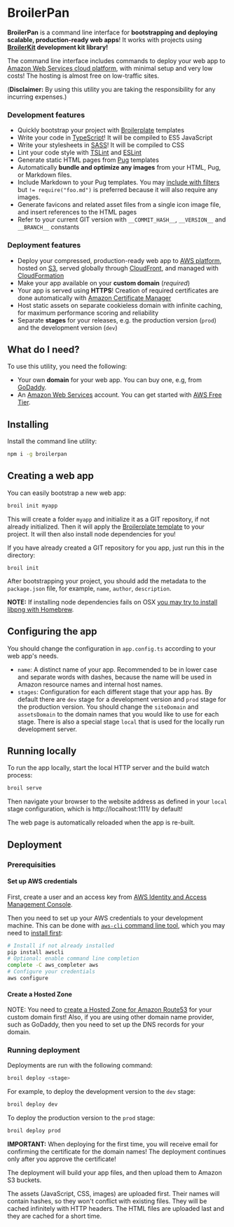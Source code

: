 # BroilerPan

**BroilerPan** is a command line interface for **bootstrapping and deploying scalable, production-ready web apps**! It works with projects using **[BroilerKit](https://github.com/ktkiiski/broilerkit.git) development kit library!**

The command line interface includes commands to deploy your web app to [Amazon Web Services cloud platform](https://aws.amazon.com/), with minimal setup and very low costs! The hosting is almost free on low-traffic sites.

(**Disclaimer:** By using this utility you are taking the responsibility for any incurring expenses.)

### Development features

- Quickly bootstrap your project with [Broilerplate](https://github.com/ktkiiski/broilerplate.git) templates
- Write your code in [TypeScript](http://www.typescriptlang.org/)! It will be compiled to ES5 JavaScript
- Write your stylesheets in [SASS](http://sass-lang.com/)! It will be compiled to CSS
- Lint your code style with [TSLint](https://palantir.github.io/tslint/) and [ESLint](http://eslint.org/)
- Generate static HTML pages from [Pug](https://pugjs.org/) templates
- Automatically **bundle and optimize any images** from your HTML, Pug, or Markdown files.
- Include Markdown to your Pug templates. You may [include with filters](https://pugjs.org/language/includes.html#including-filtered-text) but `!= require("foo.md")` is preferred because it will also require any images.
- Generate favicons and related asset files from a single icon image file, and insert references to the HTML pages
- Refer to your current GIT version with `__COMMIT_HASH__`, `__VERSION__` and `__BRANCH__` constants

### Deployment features

- Deploy your compressed, production-ready web app to [AWS platform](https://aws.amazon.com/), hosted on [S3](https://aws.amazon.com/s3/), served globally through [CloudFront](https://aws.amazon.com/cloudfront/), and managed with [CloudFormation](https://aws.amazon.com/cloudformation/)
- Make your app available on your **custom domain** (_required_)
- Your app is served using **HTTPS**! Creation of required certificates are done automatically with [Amazon Certificate Manager](https://aws.amazon.com/certificate-manager/)
- Host static assets on separate cookieless domain with infinite caching, for maximum performance scoring and reliability
- Separate **stages** for your releases, e.g. the production version (`prod`) and the development version (`dev`)

## What do I need?

To use this utility, you need the following:

- Your own **domain** for your web app. You can buy one, e.g, from [GoDaddy](https://www.godaddy.com/domains).
- An [Amazon Web Services](https://aws.amazon.com/) account. You can get started with [AWS Free Tier](https://aws.amazon.com/free/).

## Installing

Install the command line utility:

```bash
npm i -g broilerpan
```

## Creating a web app

You can easily bootstrap a new web app:

```bash
broil init myapp
```

This will create a folder `myapp` and initialize it as a GIT repository, if not already initialized. Then it will apply the [Broilerplate template](https://github.com/ktkiiski/broilerplate.git) to your project. It will then also install node dependencies for you!

If you have already created a GIT repository for you app, just run this in the directory:

```
broil init
```

After bootstrapping your project, you should add the metadata to the `package.json` file, for example, `name`, `author`, `description`.

**NOTE:** If installing node dependencies fails on OSX [you may try to install libpng with Homebrew](https://github.com/tcoopman/image-webpack-loader#libpng-issues).


## Configuring the app

You should change the configuration in `app.config.ts` according to your web app's needs.

- `name`: A distinct name of your app. Recommended to be in lower case and separate words with dashes, because the name will be used in Amazon resource names and internal host names.
- `stages`: Configuration for each different stage that your app has. By default there are `dev` stage for a development version and `prod` stage for the production version. You should change the `siteDomain` and `assetsDomain` to the domain names that you would like to use for each stage. There is also a special stage `local` that is used for the locally run development server.

## Running locally

To run the app locally, start the local HTTP server and the build watch process:

```bash
broil serve
```

Then navigate your browser to the website address as defined in your `local` stage configuration, which is http://localhost:1111/ by default!

The web page is automatically reloaded when the app is re-built.


## Deployment

### Prerequisities

#### Set up AWS credentials

First, create a user and an access key from [AWS Identity and Access Management Console](https://console.aws.amazon.com/iam).

Then you need to set up your AWS credentials to your development machine.
This can be done with [`aws-cli` command line tool](https://github.com/aws/aws-cli), which you may need to [install first](http://docs.aws.amazon.com/cli/latest/userguide/installing.html):

```bash
# Install if not already installed
pip install awscli
# Optional: enable command line completion
complete -C aws_completer aws
# Configure your credentials
aws configure
```

#### Create a Hosted Zone

NOTE: You need to [create a Hosted Zone for Amazon Route53](http://docs.aws.amazon.com/AmazonS3/latest/dev/website-hosting-custom-domain-walkthrough.html#root-domain-walkthrough-switch-to-route53-as-dnsprovider) for your custom domain first! Also, if you are using other domain name provider, such as GoDaddy, then you need to set up the DNS records for your domain.

### Running deployment

Deployments are run with the following command:

```bash
broil deploy <stage>
```

For example, to deploy the development version to the `dev` stage:

```bash
broil deploy dev
```

To deploy the production version to the `prod` stage:

```bash
broil deploy prod
```

**IMPORTANT:** When deploying for the first time, you will receive email for confirming the certificate for the domain names!
The deployment continues only after you approve the certificate!

The deployment will build your app files, and then upload them to Amazon S3 buckets.

The assets (JavaScript, CSS, images) are uploaded first. Their names will contain hashes, so they won't conflict with existing files.
They will be cached infinitely with HTTP headers.
The HTML files are uploaded last and they are cached for a short time.
